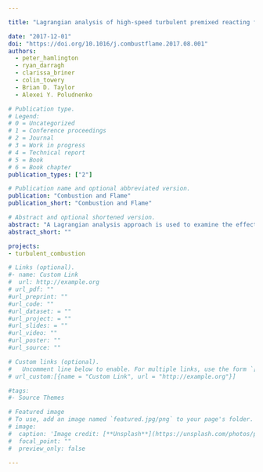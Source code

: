 ```yaml
---

title: "Lagrangian analysis of high-speed turbulent premixed reacting flows: Thermochemical trajectories in hydrogen–air flames"

date: "2017-12-01"
doi: "https://doi.org/10.1016/j.combustflame.2017.08.001"
authors:
  - peter_hamlington
  - ryan_darragh
  - clarissa_briner
  - colin_towery
  - Brian D. Taylor
  - Alexei Y. Poludnenko

# Publication type.
# Legend:
# 0 = Uncategorized
# 1 = Conference proceedings
# 2 = Journal
# 3 = Work in progress
# 4 = Technical report
# 5 = Book
# 6 = Book chapter
publication_types: ["2"]

# Publication name and optional abbreviated version.
publication: "Combustion and Flame"
publication_short: "Combustion and Flame"

# Abstract and optional shortened version.
abstract: "A Lagrangian analysis approach is used to examine the effects of high-speed turbulence on thermochemical trajectories in unconfined, stoichiometric hydrogen–air (H$_2$–air) premixed flames. Two different intensities of turbulence in the unburnt reactants are considered, giving premixed flames with Karlovitz numbers of roughly 150 and 450. These two cases are modeled using direct numerical simulations (DNS) with both multi- and single-step H$_2$–air reaction kinetics. In each of the four resulting simulations, trajectories of fluid parcels are calculated using a high-order Runge–Kutta method, and time series of temperature and chemical composition within each parcel are recorded. The resulting thermochemical trajectories are used to examine the evolution of thermodynamic quantities and chemical composition, as well as measure fluid parcel residence times and path lengths during different phases of the combustion process. Fuel mass fraction and temperature within fluid parcels are shown to be frequently non-monotonic along fluid trajectories in both single- and multi-step H$_2$–air simulations, and the prevalence of non-monotonic trajectories increases with increasing turbulence intensity. Using results from single-step simulations, it is shown that this non-monotonicity can be caused solely by molecular transport processes resulting from large gradients in temperature and species concentrations created by turbulent advection. As a related consequence of advection, fluid parcel residence times are found to be smaller than in a laminar flame and the ratio of turbulent to laminar residence times decreases from roughly 0.8 to 0.6 as the turbulence intensity increases. By contrast, fluid parcel path lengths in the present high-speed turbulent flames are found to be substantially greater than laminar path lengths, resulting in fluid parcels that travel 4 and 7 times further than in a laminar flame for the two different turbulence intensities considered here."
abstract_short: ""

projects:
- turbulent_combustion

# Links (optional).
#- name: Custom Link
#  url: http://example.org
# url_pdf: ""
#url_preprint: ""
#url_code: ""
#url_dataset: = ""
#url_project: = ""
#url_slides: = ""
#url_video: ""
#url_poster: ""
#url_source: ""

# Custom links (optional).
#   Uncomment line below to enable. For multiple links, use the form `[{...}, {...}, {...}]`.
# url_custom:[{name = "Custom Link", url = "http://example.org"}]

#tags:
#- Source Themes

# Featured image
# To use, add an image named `featured.jpg/png` to your page's folder.
# image:
#  caption: 'Image credit: [**Unsplash**](https://unsplash.com/photos/pLCdAaMFLTE)'
#  focal_point: ""
#  preview_only: false

---
```

